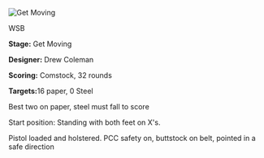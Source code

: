 ![Get Moving](https://github.com/bagellord/USPSA-Stages/blob/master/31+%20rounds/Get%20Moving%20-%2032%20rounds%20-%20Comstock/Get%20Moving.png)

WSB

<b>Stage:</b> Get Moving

<b>Designer:</b> Drew Coleman

<b>Scoring:</b> Comstock, 32 rounds

<b>Targets:</b>16 paper, 0 Steel

Best two on paper, steel must fall to score

Start position: Standing with both feet on X's.

Pistol loaded and holstered. PCC safety on, buttstock on belt, pointed in a safe direction

